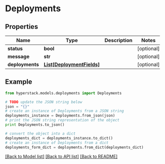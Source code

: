 # Deployments


## Properties

Name | Type | Description | Notes
------------ | ------------- | ------------- | -------------
**status** | **bool** |  | [optional] 
**message** | **str** |  | [optional] 
**deployments** | [**List[DeploymentFields]**](DeploymentFields.md) |  | [optional] 

## Example

```python
from hyperstack.models.deployments import Deployments

# TODO update the JSON string below
json = "{}"
# create an instance of Deployments from a JSON string
deployments_instance = Deployments.from_json(json)
# print the JSON string representation of the object
print Deployments.to_json()

# convert the object into a dict
deployments_dict = deployments_instance.to_dict()
# create an instance of Deployments from a dict
deployments_form_dict = deployments.from_dict(deployments_dict)
```
[[Back to Model list]](../README.md#documentation-for-models) [[Back to API list]](../README.md#documentation-for-api-endpoints) [[Back to README]](../README.md)


